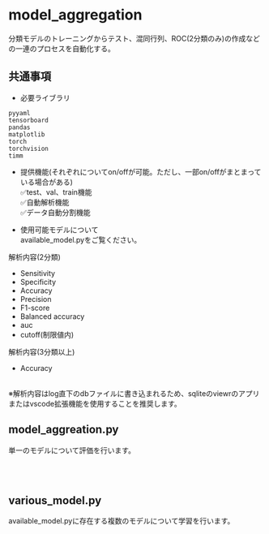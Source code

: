 # model_aggregation
分類モデルのトレーニングからテスト、混同行列、ROC(2分類のみ)の作成などの一連のプロセスを自動化する。



## 共通事項
* 必要ライブラリ
```
pyyaml
tensorboard
pandas
matplotlib
torch
torchvision
timm
```

* 提供機能(それぞれについてon/offが可能。ただし、一部on/offがまとまっている場合がある)  
✅test、val、train機能  
✅自動解析機能  
✅データ自動分割機能

* 使用可能モデルについて  
  available_model.pyをご覧ください。  

解析内容(2分類)
* Sensitivity  
* Specificity  
* Accuracy  
* Precision  
* F1-score  
* Balanced accuracy
* auc
* cutoff(制限値内)

解析内容(3分類以上)
* Accuracy
<br>
※解析内容はlog直下のdbファイルに書き込まれるため、sqliteのviewrのアプリまたはvscode拡張機能を使用することを推奨します。

## model_aggreation.py
単一のモデルについて評価を行います。  
<br>

<br>


## various_model.py
available_model.pyに存在する複数のモデルについて学習を行います。　　


